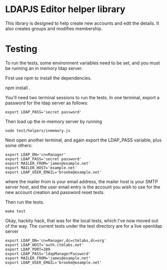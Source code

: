 # LDAPJS Editor helper library

This library is designed to help create new accounts and edit the
details.  It also creates groups and modifies membership.

# Testing

To run the tests, some environment variables need to be set, and you
must be running an in memory ldap server.

First use npm to install the dependencies.

   npm install .


You'll need two terminal sessions to run the tests.  In one terminal,
export a password for the ldap server as follows:

    export LDAP_PASS='secret password'

Then load up the in-memory server by running

    node test/helpers/inmemory.js


Next open another terminal, and again export the LDAP_PASS variable,
plus some others:

    export LDAP_DN='cn=Manager'
    export LDAP_PASS='secret password'
    export MAILER_FROM='james@example.net'
    export MAILER_HOST='example.net'
    export LDAP_USER_EMAIL='brooke@example.net'

where the mailer from is your email address,  the mailer host is
your SMTP server host, and the user email entry is the account you
wish to use for the new account creation and password reset tests.

Then run the tests.

    make test

Okay, hackity hack, that was for the local tests, which I've now moved
out of the way.  The current tests under the test directory are for a
live openldap server

    export LDAP_DN='cn=Manager,dc=ctmlabs,dc=org'
    export LDAP_HOST='auth.ctmlabs.net'
    export LDAP_PORT=389
    export LDAP_PASS='ldapManagerPassword'
    export MAILER_FROM='james@example.net'
    export LDAP_USER_EMAIL='brooke@example.net'

